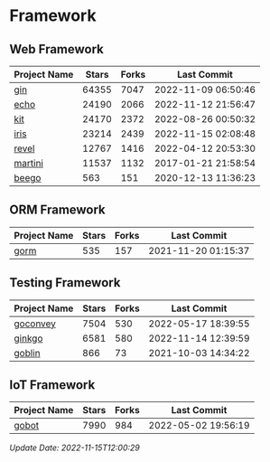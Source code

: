 # Framework

## Web Framework
| Project Name | Stars | Forks | Last Commit |
| ------------ | ----- | ----- | ----------- |
| [gin](https://github.com/gin-gonic/gin) | 64355 | 7047 | 2022-11-09 06:50:46 |
| [echo](https://github.com/labstack/echo) | 24190 | 2066 | 2022-11-12 21:56:47 |
| [kit](https://github.com/go-kit/kit) | 24170 | 2372 | 2022-08-26 00:50:32 |
| [iris](https://github.com/kataras/iris) | 23214 | 2439 | 2022-11-15 02:08:48 |
| [revel](https://github.com/revel/revel) | 12767 | 1416 | 2022-04-12 20:53:30 |
| [martini](https://github.com/go-martini/martini) | 11537 | 1132 | 2017-01-21 21:58:54 |
| [beego](https://github.com/astaxie/beego) | 563 | 151 | 2020-12-13 11:36:23 |

## ORM Framework
| Project Name | Stars | Forks | Last Commit |
| ------------ | ----- | ----- | ----------- |
| [gorm](https://github.com/jinzhu/gorm) | 535 | 157 | 2021-11-20 01:15:37 |

## Testing Framework
| Project Name | Stars | Forks | Last Commit |
| ------------ | ----- | ----- | ----------- |
| [goconvey](https://github.com/smartystreets/goconvey) | 7504 | 530 | 2022-05-17 18:39:55 |
| [ginkgo](https://github.com/onsi/ginkgo) | 6581 | 580 | 2022-11-14 12:39:59 |
| [goblin](https://github.com/franela/goblin) | 866 | 73 | 2021-10-03 14:34:22 |

## IoT Framework
| Project Name | Stars | Forks | Last Commit |
| ------------ | ----- | ----- | ----------- |
| [gobot](https://github.com/hybridgroup/gobot) | 7990 | 984 | 2022-05-02 19:56:19 |

*Update Date: 2022-11-15T12:00:29*